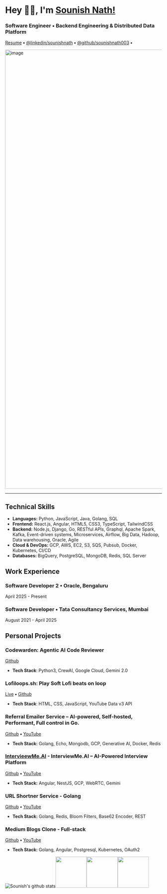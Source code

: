 # Hey 👋🏽, I'm [Sounish Nath!](https://sounishnath.netlify.app/) 

### Software Engineer **•** Backend Engineering & Distributed Data Platform

[Resume](https://drive.google.com/file/d/1hcKSEp-PJaNs8P86yN9e60mIBHiXVUin/edit) **•**  [@linkedin/sounishnath](http://www.linkedin.com/in/sounishnath) **•** [@github/sounishnath003](http://www.github.com/sounishnath003) **•** 


<img width="1412" alt="image" src="https://github.com/user-attachments/assets/a3dfef6c-c436-4ce1-89b1-9e3f370fe341" />

---

## Technical Skills

- **Languages:** Python, JavaScript, Java, Golang, SQL
- **Frontend:** React.js, Angular, HTML5, CSS3, TypeScript, TailwindCSS
- **Backend:** Node.js, Django, Go, RESTful APIs, Graphql, Apache Spark, Kafka, Event-driven systems, Microservices, Airflow, Big Data, Hadoop, Data warehousing, Oracle, Agile
- **Cloud & DevOps:** GCP, AWS, EC2, S3, SQS, Pubsub, Docker, Kubernetes, CI/CD
- **Databases:** BigQuery, PostgreSQL, MongoDB, Redis, SQL Server

## Work Experience

### Software Developer 2 **•** Oracle, Bengaluru
April 2025 - Present

### Software Developer **•** Tata Consultancy Services, Mumbai
August 2021 - April 2025


## Personal Projects

### Codewarden: Agentic AI Code Reviewer
[Github](https://github.com/sounishnath003/codewarden-code-reviewer/)
- **Tech Stack**: Python3, CrewAI, Google Cloud, Gemini 2.0

### Lofiloops.sh: Play Soft Lofi beats on loop
[Live](https://lofiloops-797087556919.asia-south1.run.app/) **•** [Github](https://github.com/sounishnath003/codewarden-code-reviewer/)
- **Tech Stack**: HTML, CSS, JavaScript, YouTube Data v3 API

### Referral Emailer Service – AI-powered, Self-hosted, Performant, Full control in Go.
[Github](https://github.com/sounishnath003/referrer-emailer-go) **•** [YouTube](https://www.youtube.com/watch?v=inUOMpEnzL4)
- **Tech Stack:** Golang, Echo, Mongodb, GCP, Generative AI, Docker, Redis

### [IntervieewMe.AI](https://www.youtube.com/watch?v=t_-JyN0Lis8) - InterviewMe.AI – AI-Powered Interview Platform
[Github](https://github.com/sounishnath003/intervieew-mee.ai) **•** [YouTube](https://www.youtube.com/watch?v=t_-JyN0Lis8)
- **Tech Stack:** Angular, NestJS, GCP, WebRTC, Gemini


### URL Shortner Service - Golang
[Github](https://github.com/sounishnath003/url-shortner-service-golang) **•** [YouTube](https://www.youtube.com/watch?v=o0OwyO-WH4g)
- **Tech Stack:** Golang, Redis, Bloom Filters, Base62 Encoder, REST


### Medium Blogs Clone - Full-stack
[Github](https://github.com/sounishnath003/fullstack-microservice-golang-gke) **•** [YouTube](https://www.youtube.com/watch?v=CvCA86iXHIE)
- **Tech Stack:** Golang, Angular, Postgresql, Kubernetes, OAuth2



![Sounish's github stats](https://github-readme-stats.vercel.app/api?username=sounishnath003&show_icons=true&hide_border=true)<img src="https://i.giphy.com/media/IdyAQJVN2kVPNUrojM/200.webp" width="100"><img src="https://i.giphy.com/media/LMt9638dO8dftAjtco/200.webp" width="100"><img src="https://i.giphy.com/media/KzJkzjggfGN5Py6nkT/200.webp" width="100">

